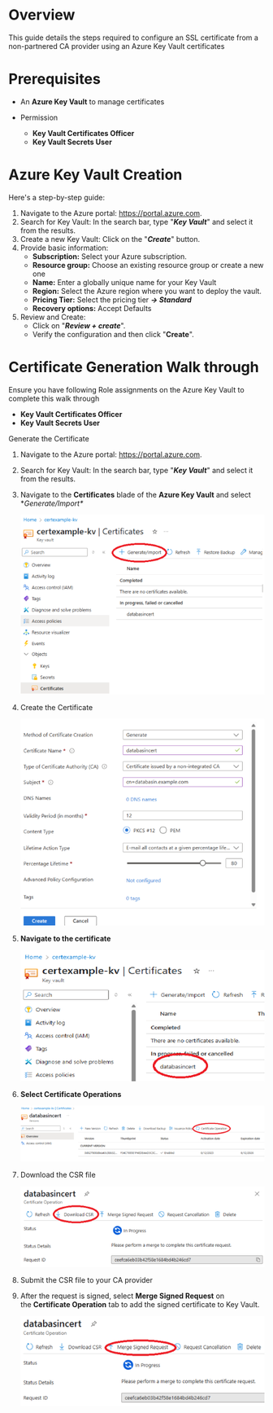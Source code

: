# Overview

This guide details the steps required to configure an SSL certificate from a non-partnered CA provider using an Azure Key Vault certificates

# Prerequisites

- An **Azure Key Vault** to manage certificates

- Permission
    - **Key Vault Certificates Officer**
    - **Key Vault Secrets User**

# Azure Key Vault Creation

Here\'s a step-by-step guide:

1.  Navigate to the Azure portal: https://portal.azure.com.
1.  Search for Key Vault: In the search bar, type \"***Key Vault***\" and select it from the results. 
1.  Create a new Key Vault: Click on the \"***Create***\" button. 
1.  Provide basic information:
    - **Subscription:** Select your Azure subscription. 
    - **Resource group:** Choose an existing resource group or create a
      new one
    - **Name:** Enter a globally unique name for your Key Vault
    - **Region:** Select the Azure region where you want to deploy the
      vault. 
    - **Pricing Tier:** Select the pricing tier ***-\> Standard***
    - **Recovery options:** Accept Defaults
1.  Review and Create:
    - Click on \"***Review + create***\". 
    - Verify the configuration and then click \"**Create**\". 

# Certificate Generation Walk through

  Ensure you have following Role assignments on the Azure Key Vault to complete this walk through
  - **Key Vault Certificates Officer**
  - **Key Vault Secrets User**

Generate the Certificate

1.  Navigate to the Azure portal: https://portal.azure.com.

2.  Search for Key Vault: In the search bar, type \"***Key Vault***\" and select it from the results. 

3.  Navigate to the **Certificates** blade of the **Azure Key Vault** and select **Generate/Import\**
    
    ![](./non_partner_cert/media/image1.png)

4.  Create the Certificate

    ![](./non_partner_cert/media/image2.png)

5.  **Navigate to the certificate**

    ![](./non_partner_cert/media/image3.png)

6.  **Select Certificate Operations**
    
    ![](./non_partner_cert/media/image4.png)

7.  Download the CSR file
    
    ![](./non_partner_cert/media/image5.png)

8.  Submit the CSR file to your CA provider

9.  After the request is signed, select **Merge Signed Request** on the **Certificate Operation** tab to add the signed certificate to Key Vault.
    
    ![](./non_partner_cert/media/image6.png)
